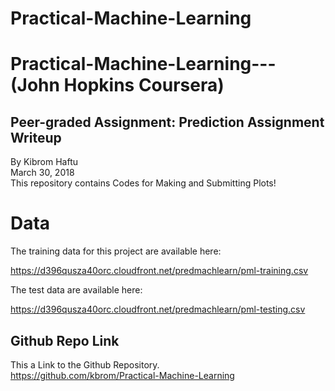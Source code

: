 # Practical-Machine-Learning
# Practical-Machine-Learning--- (John Hopkins  Coursera) <br />
## Peer-graded Assignment: Prediction Assignment Writeup

By Kibrom Haftu  <br />
March 30, 2018 <br />
This repository contains Codes for Making and Submitting Plots!
<br />
 
# Data  <br />

The training data for this project are available here:

https://d396qusza40orc.cloudfront.net/predmachlearn/pml-training.csv

The test data are available here:

https://d396qusza40orc.cloudfront.net/predmachlearn/pml-testing.csv
 <br />
## Github Repo Link    <br />
This a  Link to the Github Repository.<br />
https://github.com/kbrom/Practical-Machine-Learning
